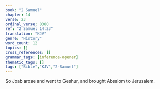 ```yaml
---
book: "2 Samuel"
chapter: 14
verse: 23
ordinal_verse: 8380
ref: "2 Samuel 14:23"
translation: "KJV"
genre: "History"
word_count: 12
topics: []
cross_references: []
grammar_tags: [inference-opener]
thematic_tags: []
tags: ["Bible","KJV","2-Samuel"]
---
```

So Joab arose and went to Geshur, and brought Absalom to Jerusalem.
